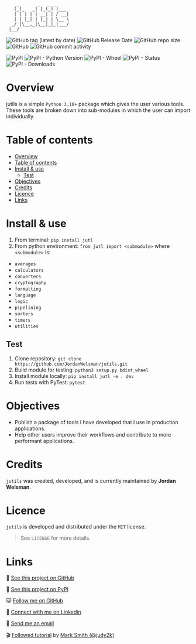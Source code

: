 ```ascii
    _       _   _ _     
   (_)_   _| |_(_) |___ 
   | | | | | __| | / __|
   | | |_| | |_| | \__ \
  _/ |\__,_|\__|_|_|___/
 |__/                                                     
```

![GitHub tag (latest by date)](https://img.shields.io/github/v/tag/JordanWelsman/jutils)
![GitHub Release Date](https://img.shields.io/github/release-date/JordanWelsman/jutils)
![GitHub repo size](https://img.shields.io/github/repo-size/JordanWelsman/jutils)
![GitHub](https://img.shields.io/github/license/JordanWelsman/jutils)
![GitHub commit activity](https://img.shields.io/github/commit-activity/m/JordanWelsman/jutils)

![PyPI](https://img.shields.io/pypi/v/jutl)
![PyPI - Python Version](https://img.shields.io/pypi/pyversions/jutl)
![PyPI - Wheel](https://img.shields.io/pypi/wheel/jutl)
![PyPI - Status](https://img.shields.io/pypi/status/jutl)
![PyPI - Downloads](https://img.shields.io/pypi/dm/jutl)

# Overview

jutils is a simple `Python 3.10+` package which gives the user various tools. These tools are broken down into sub-modules in which the user can import individually.

# Table of contents

- [Overview](#overview)
- [Table of contents](#table-of-contents)
- [Install \& use](#install--use)
  - [Test](#test)
- [Objectives](#objectives)
- [Credits](#credits)
- [Licence](#licence)
- [Links](#links)

# Install & use

1. From terminal: `pip install jutl`
2. From python environment: `from jutl import <submodule>` where `<submodule>` is:

- `averages`
- `calculators`
- `converters`
- `cryptography`
- `formatting`
- `language`
- `logic`
- `pipelining`
- `sorters`
- `timers`
- `utilities`

## Test

1. Clone repository: `git clone https://github.com/JordanWelsman/jutils.git`
2. Build module for testing: `python3 setup.py bdist_wheel`
3. Install module locally: `pip install jutl -e . dev`
4. Run tests with PyTest: `pytest`

# Objectives

- Publish a package of tools I have developed that I use in production applications.
- Help other users improve their workflows and contribute to more performant applications.

# Credits

`jutils` was created, developed, and is currently maintained by **Jordan Welsman**.

# Licence

`jutils` is developed and distributed under the `MIT` license.
> See `LICENSE` for more details.

# Links

:file_folder: [See this project on GitHub](https://github.com/JordanWelsman/jutils/)

:gift: [See this project on PyPI](https://pypi.org/project/jutl/)

:cat: [Follow me on GitHub](https://github.com/JordanWelsman/)

:briefcase: [Connect with me on Linkedin](https://linkedin.com/in/JordanWelsman/)

:email: [Send me an email](mailto:jordan.welsman@outlook.com)

:clapper: [Followed tutorial](https://www.youtube.com/watch?v=GIF3LaRqgXo/) by [Mark Smith (@judy2k)](https://twitter.com/judy2k/)
